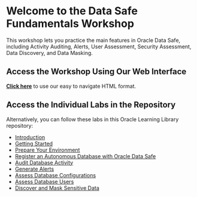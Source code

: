 # Welcome to the Data Safe Fundamentals Workshop

This workshop lets you practice the main features in Oracle Data Safe, including Activity Auditing, Alerts, User Assessment, Security Assessment, Data Discovery, and Data Masking.

## Access the Workshop Using Our Web Interface

**[Click here](https://apexapps.oracle.com/pls/apex/dbpm/r/livelabs/view-workshop?wid=598)** to use our easy to navigate HTML format.

## Access the Individual Labs in the Repository

Alternatively, you can follow these labs in this Oracle Learning Library repository:

- [Introduction](./introduction/introduction.md)
- [Getting Started](https://github.com/oracle-livelabs/common/blob/main/labs/cloud-login/pre-register-free-tier-account.md)
- [Prepare Your Environment](./prepare-environment/prepare-environment.md)
- [Register an Autonomous Database with Oracle Data Safe](./register-autonomous-database/register-autonomous-database.md)
- [Audit Database Activity](./audit-database-activity/audit-database-activity.md)
- [Generate Alerts](./generate-alerts/generate-alerts.md)
- [Assess Database Configurations](./assess-database-configurations/assess-database-configurations.md)
- [Assess Database Users](./assess-database-users/assess-database-users.md)
- [Discover and Mask Sensitive Data](./discover-mask-sensitive-data/discover-mask-sensitive-data.md)

